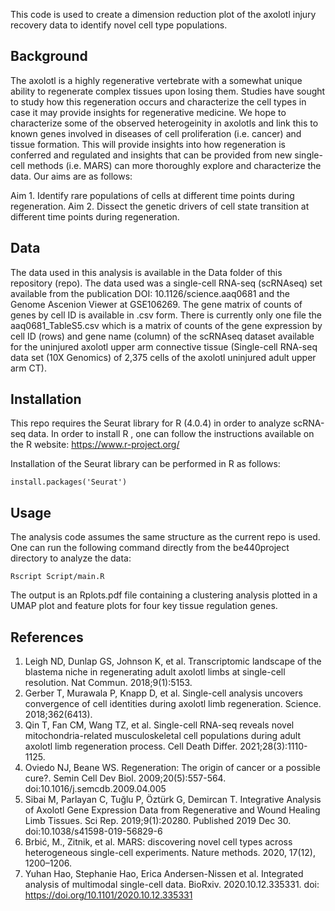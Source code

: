 This code is used to create a dimension reduction plot of the axolotl injury recovery data to identify novel cell type populations. 

## Background

The axolotl is a highly regenerative vertebrate with a somewhat unique ability to regenerate complex tissues upon losing them. Studies have sought to study how this regeneration occurs and characterize the cell types in case it may provide insights for regenerative medicine. We hope to characterize some of the observed heterogeinity in axolotls and link this to known genes involved in diseases of cell proliferation (i.e. cancer) and tissue formation. This will provide insights into how regeneration is conferred and regulated and insights that can be provided from new single-cell methods (i.e. MARS) can more thoroughly explore and characterize the data. Our aims are as follows:

Aim 1. Identify rare populations of cells at different time points during regeneration. 
Aim 2. Dissect the genetic drivers of cell state transition at different time points during regeneration.

## Data

The data used in this analysis is available in the Data folder of this repository (repo). The data used was a single-cell RNA-seq (scRNAseq) set available from the publication DOI: 10.1126/science.aaq0681 and the Genome Ascenion Viewer at GSE106269. The gene matrix of counts of genes by cell ID is available in .csv form. There is currently only one file the aaq0681_TableS5.csv which is a matrix of counts of the gene expression by cell ID (rows) and gene name (column) of the scRNAseq dataset available for the uninjured axolotl upper arm connective tissue (Single-cell RNA-seq data set (10X Genomics) of 2,375 cells of the axolotl uninjured adult upper arm CT).

## Installation

This repo requires the Seurat library for R (4.0.4) in order to analyze scRNA-seq data. In order to install R , one can follow the instructions available on the R website: https://www.r-project.org/

Installation of the Seurat library can be performed in R as follows:
```
install.packages('Seurat')
```

## Usage

The analysis code assumes the same structure as the current repo is used. One can run the following command directly from the be440project directory to analyze the data:

```
Rscript Script/main.R
```

The output is an Rplots.pdf file containing a clustering analysis plotted in a UMAP plot and feature plots for four key tissue regulation genes. 

## References

1. Leigh ND, Dunlap GS, Johnson K, et al. Transcriptomic landscape of the blastema niche in regenerating adult axolotl limbs at single-cell resolution. Nat Commun. 2018;9(1):5153. 
2. Gerber T, Murawala P, Knapp D, et al. Single-cell analysis uncovers convergence of cell identities during axolotl limb regeneration. Science. 2018;362(6413).
3. Qin T, Fan CM, Wang TZ, et al. Single-cell RNA-seq reveals novel mitochondria-related musculoskeletal cell populations during adult axolotl limb regeneration process. Cell Death Differ. 2021;28(3):1110-1125.
4. Oviedo NJ, Beane WS. Regeneration: The origin of cancer or a possible cure?. Semin Cell Dev Biol. 2009;20(5):557-564. doi:10.1016/j.semcdb.2009.04.005
5. Sibai M, Parlayan C, Tuğlu P, Öztürk G, Demircan T. Integrative Analysis of Axolotl Gene Expression Data from Regenerative and Wound Healing Limb Tissues. Sci Rep. 2019;9(1):20280. Published 2019 Dec 30. doi:10.1038/s41598-019-56829-6
6. Brbić, M., Zitnik, et al. MARS: discovering novel cell types across heterogeneous single-cell experiments. Nature methods. 2020, 17(12), 1200–1206.
7. Yuhan Hao, Stephanie Hao, Erica Andersen-Nissen et al. Integrated analysis of multimodal single-cell data. BioRxiv. 2020.10.12.335331. doi: https://doi.org/10.1101/2020.10.12.335331
